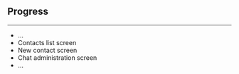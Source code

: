 ## Progress
---

* ...
* Contacts list screen
* New contact screen
* Chat administration screen
* ...